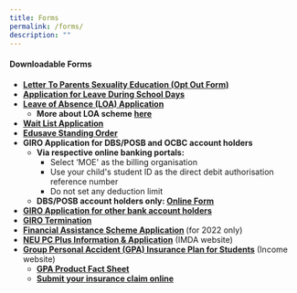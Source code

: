 ```yaml
---
title: Forms
permalink: /forms/
description: ""
---
```

<h4><strong>Downloadable Forms</strong></h4>
<ul>
<li><strong><a href="/files/Letter-to-Parents-SexEd-2020.pdf" target="_blank" rel="noopener">Letter To Parents Sexuality Education (Opt Out Form)</a></strong></li>
<li><a href="/files/Application-for-Leave-During-School-Days-v2020-Feb.pdf" target="_blank" rel="noopener"><strong>Application for Leave During School Days</strong></a></li>
<li><a href="https://go.gov.sg/fpsloa" target="_blank" rel="noopener"><u><strong>Leave of Absence (LOA) Application</strong></u></a>
<ul>
<li><strong>More about LOA scheme&nbsp;<a href="https://www.moe.gov.sg/returning-singaporeans" target="_blank" rel="noopener"><u>her</u></a><a href="https://www.moe.gov.sg/returning-singaporeans" target="_blank" rel="noopener"><u>e</u></a></strong></li>
</ul>
</li>
<li><strong><a href="https://form.gov.sg/#!/5de09c0ac1094000199c45ac" target="_blank" rel="noopener">Wait List Application</a></strong></li>
<li><strong><a href="https://form.gov.sg/#!/5be24a1bb3f842000fdc4e59" target="_blank" rel="noopener">Edusave Standing Order</a></strong></li>
<li><strong>GIRO Application for DBS/POSB and OCBC account holders</strong>
<ul>
<li><strong>Via respective online banking portals:</strong>
<ul>
<li>Select &lsquo;MOE' as the billing organisation</li>
<li>Use your child's student ID as the direct debit authorisation reference number</li>
<li>Do not set any deduction limit</li>
</ul>
</li>
<li><strong>DBS/POSB account holders only:&nbsp;<a href="https://www.form.gov.sg/#!/5d95490c7f5cfb0013133875" target="_blank" rel="noopener"><u>Online Form</u></a></strong></li>
</ul>
</li>
<li><strong><a href="/files/MOE-GIRO-Application-Form.pdf" target="_blank" rel="noopener">GIRO Application for other bank account holders</a></strong></li>
<li><strong><a href="/files/MOE-GIRO-Termination-Form.pdf" target="_blank" rel="noopener">GIRO Termination</a></strong></li>
<li><strong><a href="/files/MOE-FAS-Application-Form-Sep-2022.pdf" target="_blank" rel="noopener">Financial Assistance Scheme Application</a>&nbsp;</strong>(for 2022 only)</li>
<li><a href="https://www.imda.gov.sg/programme-listing/neu-pc-plus" target="_blank" rel="noopener"><strong>NEU PC Plus Information &amp; Application</strong></a>&nbsp;(IMDA website)</li>
<li><a href="https://www.income.com.sg/claims/group-insurance/group-personal-accident-for-students-claim" target="_blank" rel="noopener"><strong>Group&nbsp;</strong><strong>Personal Accident (GPA) Insurance&nbsp;</strong><strong>Plan for Students</strong></a>&nbsp;(Income website)
<ul>
<li><strong><a href="/files/GPA-Product-Fact-Sheet-2022.pdf">GPA Product Fact Sheet</a></strong></li>
<li><a href="https://studentgpa.incomegroupins.com.sg/" target="_blank" rel="noopener"><strong>Submit your insurance claim online</strong></a></li>
</ul>
</li>
</ul>